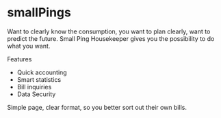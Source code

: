 # smallPings
Want to clearly know the consumption, you want to plan clearly, want to predict the future.
Small Ping Housekeeper gives you the possibility to do what you want.

Features
- Quick accounting
- Smart statistics
- Bill inquiries
- Data Security

Simple page, clear format, so you better sort out their own bills.
